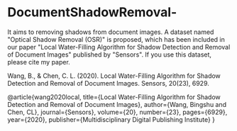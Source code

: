 # DocumentShadowRemoval-
It aims to removing shadows from document images.  A dataset named "Optical Shadow Removal (OSR)" is proposed, which has been included in our paper "Local Water-Filling Algorithm for Shadow Detection and Removal of Document Images" published by "Sensors". 
If you use this dataset, please cite my paper.

Wang, B., & Chen, C. L. (2020). Local Water-Filling Algorithm for Shadow Detection and Removal of Document Images. Sensors, 20(23), 6929.

@article{wang2020local,
  title={Local Water-Filling Algorithm for Shadow Detection and Removal of Document Images},
  author={Wang, Bingshu and Chen, CL},
  journal={Sensors},
  volume={20},
  number={23},
  pages={6929},
  year={2020},
  publisher={Multidisciplinary Digital Publishing Institute}
}


